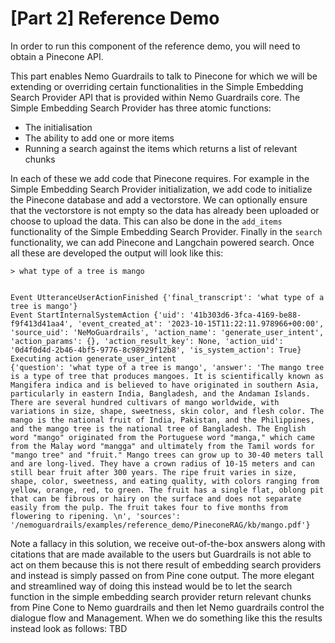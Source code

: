 # [Part 2] Reference Demo

In order to run this component of the reference demo, you will need to obtain a Pinecone API. 

This part enables Nemo Guardrails to talk to Pinecone for which we will be extending or overriding certain functionalities in the Simple Embedding Search Provider API that is provided within Nemo Guardrails core. The Simple Embedding Search Provider has three atomic functions: 
- The initialisation 
- The ability to add one or more items 
- Running a search against the items which returns a list of relevant chunks

In each of these we add code that Pinecone requires. For example in the Simple Embedding Search Provider initialization, we add code to initialize the Pinecone database and add a vectorstore. We can optionally ensure that the vectorstore is not empty so the data has already been uploaded or choose to upload the data. This can also be done in the `add_items` functionality of the Simple Embedding Search Provider. Finally in the `search` functionality, we can add Pinecone and Langchain powered search. Once all these are developed the output will look like this: 

```
> what type of a tree is mango


Event UtteranceUserActionFinished {'final_transcript': 'what type of a tree is mango'}
Event StartInternalSystemAction {'uid': '41b303d6-3fca-4169-be88-f9f413d41aa4', 'event_created_at': '2023-10-15T11:22:11.978966+00:00', 'source_uid': 'NeMoGuardrails', 'action_name': 'generate_user_intent', 'action_params': {}, 'action_result_key': None, 'action_uid': '0d4f0d4d-2b46-4bf5-9776-8c98929f12b8', 'is_system_action': True}
Executing action generate_user_intent
{'question': 'what type of a tree is mango', 'answer': 'The mango tree is a type of tree that produces mangoes. It is scientifically known as Mangifera indica and is believed to have originated in southern Asia, particularly in eastern India, Bangladesh, and the Andaman Islands. There are several hundred cultivars of mango worldwide, with variations in size, shape, sweetness, skin color, and flesh color. The mango is the national fruit of India, Pakistan, and the Philippines, and the mango tree is the national tree of Bangladesh. The English word "mango" originated from the Portuguese word "manga," which came from the Malay word "mangga" and ultimately from the Tamil words for "mango tree" and "fruit." Mango trees can grow up to 30-40 meters tall and are long-lived. They have a crown radius of 10-15 meters and can still bear fruit after 300 years. The ripe fruit varies in size, shape, color, sweetness, and eating quality, with colors ranging from yellow, orange, red, to green. The fruit has a single flat, oblong pit that can be fibrous or hairy on the surface and does not separate easily from the pulp. The fruit takes four to five months from flowering to ripening. \n', 'sources': '/nemoguardrails/examples/reference_demo/PineconeRAG/kb/mango.pdf'}

```

Note a fallacy in this solution, we receive out-of-the-box answers along with citations that are made available to the users but Guardrails is not able to act on them because this is not there result of embedding search providers and instead is simply passed on from Pine cone output. The more elegant and streamlined way of doing this instead would be to let the search function in the simple embedding search provider return relevant chunks from Pine Cone to Nemo guardrails and then let Nemo guardrails control the dialogue flow and Management. When we do something like this the results instead look as follows: 
TBD
